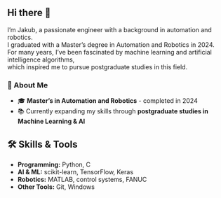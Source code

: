 ## Hi there 👋

I’m Jakub, a passionate engineer with a background in automation and robotics.  
I graduated with a Master’s degree in Automation and Robotics in 2024.  
For many years, I’ve been fascinated by machine learning and artificial intelligence algorithms,  
which inspired me to pursue postgraduate studies in this field.  

### 🚀 About Me
- 🎓 **Master’s in Automation and Robotics** - completed in 2024  
- 📚 Currently expanding my skills through **postgraduate studies in Machine Learning & AI**

## 🛠️ Skills & Tools
- **Programming:** Python, C
- **AI & ML:** scikit-learn, TensorFlow, Keras 
- **Robotics:** MATLAB, control systems, FANUC
- **Other Tools:** Git, Windows

<!--
**kub5on/kub5on** is a ✨ _special_ ✨ repository because its `README.md` (this file) appears on your GitHub profile.

Here are some ideas to get you started:

- 🔭 I’m currently working on ...
- 🌱 I’m currently learning ...
- 👯 I’m looking to collaborate on ...
- 🤔 I’m looking for help with ...
- 💬 Ask me about ...
- 📫 How to reach me: ...
- 😄 Pronouns: ...
- ⚡ Fun fact: ...
-->

